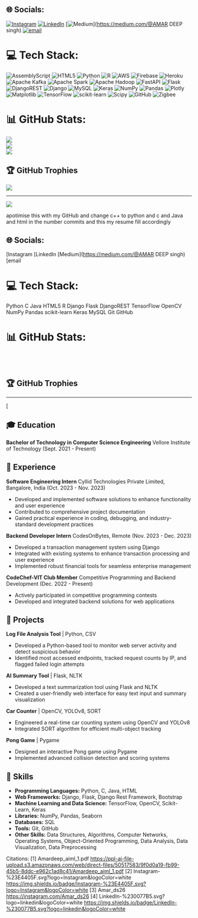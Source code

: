 ## 🌐 Socials:
[![Instagram](https://img.shields.io/badge/Instagram-%23E4405F.svg?logo=Instagram&logoColor=white)](https://instagram.com/Amar_ds26) [![LinkedIn](https://img.shields.io/badge/LinkedIn-%230077B5.svg?logo=linkedin&logoColor=white)](https://linkedin.com/in/amar0755) [![Medium](https://img.shields.io/badge/Medium-12100E?logo=medium&logoColor=white)](https://medium.com/@AMAR DEEP singh) [![email](https://img.shields.io/badge/Email-D14836?logo=gmail&logoColor=white)](mailto:amardeep.singh0755@gmail.com) 

# 💻 Tech Stack:
![AssemblyScript](https://img.shields.io/badge/assembly%20script-%23000000.svg?style=for-the-badge&logo=assemblyscript&logoColor=white) ![HTML5](https://img.shields.io/badge/html5-%23E34F26.svg?style=for-the-badge&logo=html5&logoColor=white) ![Python](https://img.shields.io/badge/python-3670A0?style=for-the-badge&logo=python&logoColor=ffdd54) ![R](https://img.shields.io/badge/r-%23276DC3.svg?style=for-the-badge&logo=r&logoColor=white) ![AWS](https://img.shields.io/badge/AWS-%23FF9900.svg?style=for-the-badge&logo=amazon-aws&logoColor=white) ![Firebase](https://img.shields.io/badge/firebase-%23039BE5.svg?style=for-the-badge&logo=firebase) ![Heroku](https://img.shields.io/badge/heroku-%23430098.svg?style=for-the-badge&logo=heroku&logoColor=white) ![Apache Kafka](https://img.shields.io/badge/Apache%20Kafka-000?style=for-the-badge&logo=apachekafka) ![Apache Spark](https://img.shields.io/badge/Apache%20Spark-FDEE21?style=for-the-badge&logo=apachespark&logoColor=black) ![Apache Hadoop](https://img.shields.io/badge/Apache%20Hadoop-66CCFF?style=for-the-badge&logo=apachehadoop&logoColor=black) ![FastAPI](https://img.shields.io/badge/FastAPI-005571?style=for-the-badge&logo=fastapi) ![Flask](https://img.shields.io/badge/flask-%23000.svg?style=for-the-badge&logo=flask&logoColor=white) ![DjangoREST](https://img.shields.io/badge/DJANGO-REST-ff1709?style=for-the-badge&logo=django&logoColor=white&color=ff1709&labelColor=gray) ![Django](https://img.shields.io/badge/django-%23092E20.svg?style=for-the-badge&logo=django&logoColor=white) ![MySQL](https://img.shields.io/badge/mysql-4479A1.svg?style=for-the-badge&logo=mysql&logoColor=white) ![Keras](https://img.shields.io/badge/Keras-%23D00000.svg?style=for-the-badge&logo=Keras&logoColor=white) ![NumPy](https://img.shields.io/badge/numpy-%23013243.svg?style=for-the-badge&logo=numpy&logoColor=white) ![Pandas](https://img.shields.io/badge/pandas-%23150458.svg?style=for-the-badge&logo=pandas&logoColor=white) ![Plotly](https://img.shields.io/badge/Plotly-%233F4F75.svg?style=for-the-badge&logo=plotly&logoColor=white) ![Matplotlib](https://img.shields.io/badge/Matplotlib-%23ffffff.svg?style=for-the-badge&logo=Matplotlib&logoColor=black) ![TensorFlow](https://img.shields.io/badge/TensorFlow-%23FF6F00.svg?style=for-the-badge&logo=TensorFlow&logoColor=white) ![scikit-learn](https://img.shields.io/badge/scikit--learn-%23F7931E.svg?style=for-the-badge&logo=scikit-learn&logoColor=white) ![Scipy](https://img.shields.io/badge/SciPy-%230C55A5.svg?style=for-the-badge&logo=scipy&logoColor=%white) ![GitHub](https://img.shields.io/badge/github-%23121011.svg?style=for-the-badge&logo=github&logoColor=white) ![Zigbee](https://img.shields.io/badge/zigbee-%23EB0443.svg?style=for-the-badge&logo=zigbee&logoColor=white)
# 📊 GitHub Stats:
![](https://github-readme-stats.vercel.app/api?username=amargauge26&theme=dark&hide_border=false&include_all_commits=false&count_private=false)<br/>
![](https://github-readme-streak-stats.herokuapp.com/?user=amargauge26&theme=dark&hide_border=false)<br/>
![](https://github-readme-stats.vercel.app/api/top-langs/?username=amargauge26&theme=dark&hide_border=false&include_all_commits=false&count_private=false&layout=compact)

## 🏆 GitHub Trophies
![](https://github-profile-trophy.vercel.app/?username=amargauge26&theme=radical&no-frame=false&no-bg=true&margin-w=4)

---
[![](https://visitcount.itsvg.in/api?id=amargauge26&icon=0&color=0)](https://visitcount.itsvg.in)

<!-- Proudly created with GPRM ( https://gprm.itsvg.in ) --> apotimise this with my GitHub and change c++ to python and c and Java and html in the number commits and this my resume fill accordingly

## 🌐 Socials:
[Instagram [LinkedIn [Medium](https://medium.com/@AMAR DEEP singh) [email 

# 💻 Tech Stack:
Python C Java HTML5 R Django Flask DjangoREST TensorFlow OpenCV NumPy Pandas scikit-learn Keras MySQL Git GitHub

# 📊 GitHub Stats:
<br/>
<br/>


## 🏆 GitHub Trophies


---
[

## 🎓 Education

**Bachelor of Technology in Computer Science Engineering**
Vellore Institute of Technology (Sept. 2021 - Present)

## 💼 Experience

**Software Engineering Intern**
Cyllid Technologies Private Limited, Bangalore, India (Oct. 2023 - Nov. 2023)
- Developed and implemented software solutions to enhance functionality and user experience
- Contributed to comprehensive project documentation
- Gained practical experience in coding, debugging, and industry-standard development practices

**Backend Developer Intern**
CodesOnBytes, Remote (Nov. 2023 - Dec. 2023)
- Developed a transaction management system using Django
- Integrated with existing systems to enhance transaction processing and user experience
- Implemented robust financial tools for seamless enterprise management

**CodeChef-VIT Club Member**
Competitive Programming and Backend Development (Dec. 2022 - Present)
- Actively participated in competitive programming contests
- Developed and integrated backend solutions for web applications

## 🚀 Projects

**Log File Analysis Tool** | Python, CSV
- Developed a Python-based tool to monitor web server activity and detect suspicious behavior
- Identified most accessed endpoints, tracked request counts by IP, and flagged failed login attempts

**AI Summary Tool** | Flask, NLTK
- Developed a text summarization tool using Flask and NLTK
- Created a user-friendly web interface for easy text input and summary visualization

**Car Counter** | OpenCV, YOLOv8, SORT
- Engineered a real-time car counting system using OpenCV and YOLOv8
- Integrated SORT algorithm for efficient multi-object tracking

**Pong Game** | Pygame
- Designed an interactive Pong game using Pygame
- Implemented advanced collision detection and scoring systems

## 🔧 Skills

- **Programming Languages:** Python, C, Java, HTML
- **Web Frameworks:** Django, Flask, Django Rest Framework, Bootstrap
- **Machine Learning and Data Science:** TensorFlow, OpenCV, Scikit-Learn, Keras
- **Libraries:** NumPy, Pandas, Seaborn
- **Databases:** SQL
- **Tools:** Git, GitHub
- **Other Skills:** Data Structures, Algorithms, Computer Networks, Operating Systems, Object-Oriented Programming, Data Analysis, Data Visualization, Data Preprocessing

Citations:
[1] Amardeep_aiml_1.pdf https://ppl-ai-file-upload.s3.amazonaws.com/web/direct-files/50517583/9f0d0a19-fb99-45b5-8ddc-e962c1ad8c41/Amardeep_aiml_1.pdf
[2] Instagram-%23E4405F.svg?logo=Instagram&logoColor=white https://img.shields.io/badge/Instagram-%23E4405F.svg?logo=Instagram&logoColor=white
[3] Amar_ds26 https://instagram.com/Amar_ds26
[4] LinkedIn-%230077B5.svg?logo=linkedin&logoColor=white https://img.shields.io/badge/LinkedIn-%230077B5.svg?logo=linkedin&logoColor=white
